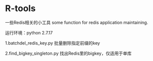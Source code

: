 # R-tools
一些Redis相关的小工具
some function for redis application maintaining.

运行环境：python 2.7.17

1.batchdel_redis_key.py
批量删除指定前缀的key

2.find_bigkey_singleton.py
找出Redis里的bigkey，仅适用于单库